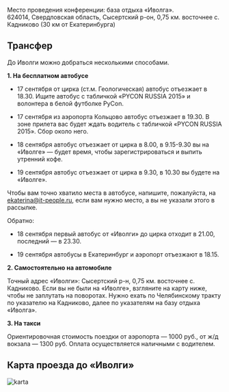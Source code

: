 Место проведения конференции: база отдыха «Иволга».  
624014, Свердловская область, Сысертский р-он, 0,75 км. восточнее с. Кадниково (30 км от Екатеринбурга)


## Трансфер
До Иволги можно добраться несколькими способами.

<b>1. На бесплатном автобусе</b>

* 17 сентября от цирка (ст.м. Геологическая) автобус отъезжает в 18.30. Ищите автобус с табличкой «PYCON RUSSIA 2015» и волонтера в белой футболке PyCon.

* 17 сентября из аэропорта Кольцово автобус отъезжает в 19.30. В зоне прилета вас будет ждать водитель с табличкой «PYCON RUSSIA 2015». Сбор около него. 

* 18 сентября автобус отъезжает от цирка в 8.00, в 9.15-9.30 вы на «Иволге» — будет время, чтобы зарегистрироваться и выпить утренний кофе.

* 19 сентября автобус отъезжает от цирка в 9.30, в 10.30 вы будете на «Иволге».

Чтобы вам точно хватило места в автобусе, напишите, пожалуйста, на ekaterina@it-people.ru, если вам нужно место, а вы не указали этого в рассылке.

Обратно:

* 18 сентября первый автобус от «Иволги» до цирка отходит в 21.00, последний  — в  23.30.

* 19 сентября автобусы в Екатеринбург и аэропорт отъезжают в 18.15.

<b>2. Самостоятельно на автомобиле</b>

Точный адрес «Иволги»: Сысертский р-н, 0,75 км. восточнее с. Кадниково. Если вы не были на «Иволге», взгляните на карту ниже, чтобы не заплутать на поворотах. Нужно ехать по Челябинскому тракту по указателю на Кадниково, далее по указателям на базу отдыха «Иволга».

<b>3. На такси</b>

Ориентировочная стоимость поездки от аэропорта — 1000 руб., от ж/д вокзала — 1300 руб. Оплата осуществляется наличными с водителем.


## Карта проезда до «Иволги»
![karta](http://dropbucket.ru/karta) 
